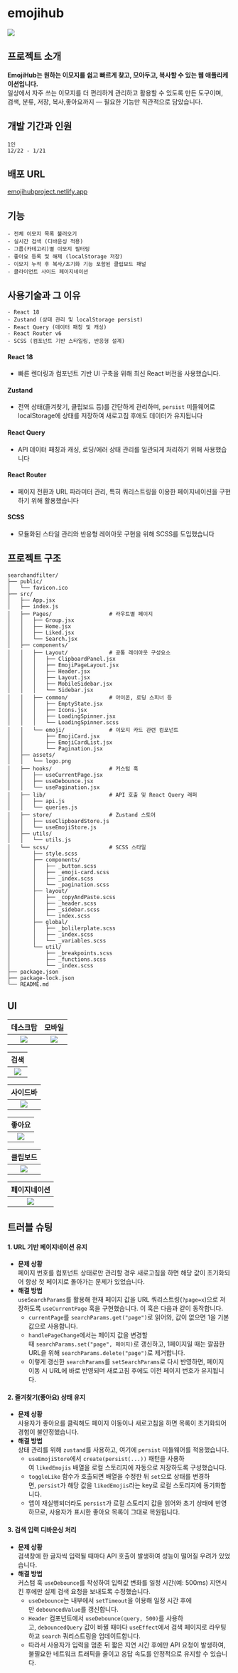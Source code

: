 # emojihub

![](docs/EmojiHubLogo.png)

## 프로젝트 소개

**EmojiHub는 원하는 이모지를 쉽고 빠르게 찾고, 모아두고, 복사할 수 있는 웹 애플리케이션입니다.**  
일상에서 자주 쓰는 이모지를 더 편리하게 관리하고 활용할 수 있도록 만든 도구이며,  
검색, 분류, 저장, 복사,좋아요까지 — 필요한 기능만 직관적으로 담았습니다.

## 개발 기간과 인원

```
1인
12/22 - 1/21
```

## 배포 URL

 [emojihubproject.netlify.app](emojihubproject.netlify.app)

## 기능

```
- 전체 이모지 목록 불러오기
- 실시간 검색 (디바운싱 적용)
- 그룹(카테고리)별 이모지 필터링
- 좋아요 등록 및 해제 (localStorage 저장)
- 이모지 누적 후 복사/초기화 기능 포함된 클립보드 패널
- 클라이언트 사이드 페이지네이션

```

## 사용기술과 그 이유

```
- React 18
- Zustand (상태 관리 및 localStorage persist)
- React Query (데이터 패칭 및 캐싱)
- React Router v6
- SCSS (컴포넌트 기반 스타일링, 반응형 설계)
```

#### React 18

- 빠른 렌더링과 컴포넌트 기반 UI 구축을 위해 최신 React 버전을 사용했습니다.

#### Zustand

- 전역 상태(즐겨찾기, 클립보드 등)를 간단하게 관리하며, `persist` 미들웨어로 localStorage에 상태를 저장하여 새로고침 후에도 데이터가 유지됩니다

#### React Query

- API 데이터 패칭과 캐싱, 로딩/에러 상태 관리를 일관되게 처리하기 위해 사용했습니다

#### React Router

- 페이지 전환과 URL 파라미터 관리, 특히 쿼리스트링을 이용한 페이지네이션을 구현하기 위해 활용했습니다

#### SCSS

- 모듈화된 스타일 관리와 반응형 레이아웃 구현을 위해 SCSS를 도입했습니다

## 프로젝트 구조

```
searchandfilter/
├── public/
│   └── favicon.ico
├── src/
│   ├── App.jsx
│   ├── index.js
│   ├── Pages/                  # 라우트별 페이지
│   │   ├── Group.jsx
│   │   ├── Home.jsx
│   │   ├── Liked.jsx
│   │   └── Search.jsx
│   ├── components/
│   │   ├── Layout/             # 공통 레이아웃 구성요소
│   │   │   ├── ClipboardPanel.jsx
│   │   │   ├── EmojiPageLayout.jsx
│   │   │   ├── Header.jsx
│   │   │   ├── Layout.jsx
│   │   │   ├── MobileSidebar.jsx
│   │   │   └── Sidebar.jsx
│   │   ├── common/             # 아이콘, 로딩 스피너 등
│   │   │   ├── EmptyState.jsx
│   │   │   ├── Icons.jsx
│   │   │   ├── LoadingSpinner.jsx
│   │   │   └── LoadingSpinner.scss
│   │   └── emoji/              # 이모지 카드 관련 컴포넌트
│   │       ├── EmojiCard.jsx
│   │       ├── EmojiCardList.jsx
│   │       └── Pagination.jsx
│   ├── assets/
│   │   └── logo.png
│   ├── hooks/                  # 커스텀 훅
│   │   ├── useCurrentPage.jsx
│   │   ├── useDebounce.jsx
│   │   └── usePagination.jsx
│   ├── lib/                    # API 호출 및 React Query 래퍼
│   │   ├── api.js
│   │   └── queries.js
│   ├── store/                  # Zustand 스토어
│   │   ├── useClipboardStore.js
│   │   └── useEmojiStore.js
│   ├── utils/
│   │   └── utils.js
│   └── scss/                   # SCSS 스타일
│       ├── style.scss
│       ├── components/
│       │   ├── _button.scss
│       │   ├── _emoji-card.scss
│       │   ├── _index.scss
│       │   └── _pagination.scss
│       ├── layout/
│       │   ├── _copyAndPaste.scss
│       │   ├── _header.scss
│       │   ├── _sidebar.scss
│       │   └── index.scss
│       ├── global/
│       │   ├── _bolilerplate.scss
│       │   ├── _index.scss
│       │   └── _variables.scss
│       └── util/
│           ├── _breakpoints.scss
│           ├── _functions.scss
│           └── _index.scss
├── package.json
├── package-lock.json
└── README.md
```

## UI

|           데스크탑            |            모바일            |
| :---------------------------: | :--------------------------: |
| ![](docs/EmojiHubDesktop.png) | ![](docs/EmojihubMobile.png) |

|             검색              |
| :---------------------------: |
| ![](docs/Emojihub%20검색.gif) |

|             사이드바              |
| :-------------------------------: |
| ![](docs/Emojihub%20사이드바.gif) |

|             좋아요              |
| :-----------------------------: |
| ![](docs/Emojihub%20좋아요.gif) |

|               클립보드                |
| :-----------------------------------: |
| ![](docs/Emojihub%20카피페이스트.gif) |

|             페이지네이션              |
| :-----------------------------------: |
| ![](docs/EmojiHub%20페이지네이션.gif) |

## 트러블 슈팅

#### 1. URL 기반 페이지네이션 유지

- **문제 상황**  
   페이지 번호를 컴포넌트 상태로만 관리할 경우 새로고침을 하면 해당 값이 초기화되어 항상 첫 페이지로 돌아가는 문제가 있었습니다.
- **해결 방법**  
   `useSearchParams`를 활용해 현재 페이지 값을 URL 쿼리스트링(`?page=x`)으로 저장하도록 `useCurrentPage` 훅을 구현했습니다. 이 훅은 다음과 같이 동작합니다.
  - `currentPage`를 `searchParams.get("page")`로 읽어와, 값이 없으면 1을 기본값으로 사용합니다.
  - `handlePageChange`에서는 페이지 값을 변경할 때 `searchParams.set("page", 페이지)`로 갱신하고, 1페이지일 때는 깔끔한 URL을 위해 `searchParams.delete("page")`로 제거합니다.
  - 이렇게 갱신한 `searchParams`를 `setSearchParams`로 다시 반영하면, 페이지 이동 시 URL에 바로 반영되며 새로고침 후에도 이전 페이지 번호가 유지됩니다.

#### 2. 즐겨찾기(좋아요) 상태 유지

- **문제 상황**  
   사용자가 좋아요를 클릭해도 페이지 이동이나 새로고침을 하면 목록이 초기화되어 경험이 불안정했습니다.
- **해결 방법**  
   상태 관리를 위해 `zustand`를 사용하고, 여기에 `persist` 미들웨어를 적용했습니다.
  - `useEmojiStore`에서 `create(persist(...))` 패턴을 사용하여 `likedEmojis` 배열을 로컬 스토리지에 자동으로 저장하도록 구성했습니다.
  - `toggleLike` 함수가 호출되면 배열을 수정한 뒤 `set`으로 상태를 변경하면, `persist`가 해당 값을 `likedEmojis`라는 key로 로컬 스토리지에 동기화합니다.
  - 앱이 재실행되더라도 `persist`가 로컬 스토리지 값을 읽어와 초기 상태에 반영하므로, 사용자가 표시한 좋아요 목록이 그대로 복원됩니다.

#### 3. 검색 입력 디바운싱 처리

- **문제 상황**  
   검색창에 한 글자씩 입력될 때마다 API 호출이 발생하여 성능이 떨어질 우려가 있었습니다.
- **해결 방법**  
   커스텀 훅 `useDebounce`를 작성하여 입력값 변화를 일정 시간(예: 500ms) 지연시킨 후에만 실제 검색 요청을 보내도록 수정했습니다.
  - `useDebounce`는 내부에서 `setTimeout`을 이용해 일정 시간 후에만 `debouncedValue`를 갱신합니다.
  - `Header` 컴포넌트에서 `useDebounce(query, 500)`를 사용하고, `debouncedQuery` 값이 바뀔 때마다 `useEffect`에서 검색 페이지로 라우팅하고 `search` 쿼리스트링을 업데이트합니다.
  - 따라서 사용자가 입력을 멈춘 뒤 짧은 지연 시간 후에만 API 요청이 발생하여, 불필요한 네트워크 트래픽을 줄이고 응답 속도를 안정적으로 유지할 수 있습니다.
